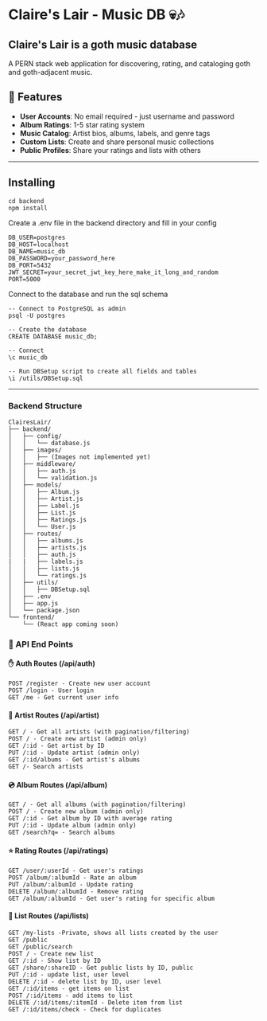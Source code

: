 # Claire's Lair - Music DB 💀🎶

## Claire's Lair is a goth music database

A PERN stack web application for discovering, rating, and cataloging goth and goth-adjacent music.
## 🎯 Features

- **User Accounts**: No email required - just username and password
- **Album Ratings**: 1-5 star rating system
- **Music Catalog**: Artist bios, albums, labels, and genre tags
- **Custom Lists**: Create and share personal music collections
- **Public Profiles**: Share your ratings and lists with others

---
## Installing
```
cd backend
npm install
```
Create a .env file in the backend directory and fill in your config
```
DB_USER=postgres
DB_HOST=localhost
DB_NAME=music_db
DB_PASSWORD=your_password_here
DB_PORT=5432
JWT_SECRET=your_secret_jwt_key_here_make_it_long_and_random
PORT=5000
```
Connect to the database and run the sql schema
```
-- Connect to PostgreSQL as admin
psql -U postgres

-- Create the database
CREATE DATABASE music_db;

-- Connect 
\c music_db

-- Run DBSetup script to create all fields and tables
\i /utils/DBSetup.sql
```
---

### Backend Structure
```
ClairesLair/
├── backend/
│   ├── config/
│   │   └── database.js
│   ├── images/                    
│   │   ├── (Images not implemented yet)
│   ├── middleware/
│   │   ├── auth.js
│   │   └── validation.js
│   ├── models/
│   │   ├── Album.js
│   │   ├── Artist.js
│   │   ├── Label.js
│   │   ├── List.js
│   │   ├── Ratings.js
│   │   └── User.js
│   ├── routes/
│   │   ├── albums.js
│   │   ├── artists.js
│   │   ├── auth.js
|   |   ├── labels.js
│   │   ├── lists.js
│   │   └── ratings.js
│   ├── utils/
│   │   ├── DBSetup.sql
│   ├── .env
│   ├── app.js
│   └── package.json
└── frontend/
    └── (React app coming soon)
```


### 🔌 API End Points

#### ✋ Auth Routes (/api/auth)
```
POST /register - Create new user account
POST /login - User login
GET /me - Get current user info
```

#### 👥 Artist Routes (/api/artist)
```
GET / - Get all artists (with pagination/filtering)
POST / - Create new artist (admin only)
GET /:id - Get artist by ID
PUT /:id - Update artist (admin only)
GET /:id/albums - Get artist's albums
GET /- Search artists
```

#### 💿 Album Routes (/api/album)
```
GET / - Get all albums (with pagination/filtering)
POST / - Create new album (admin only)
GET /:id - Get album by ID with average rating
PUT /:id - Update album (admin only)
GET /search?q= - Search albums
```

#### ⭐ Rating Routes (/api/ratings)
```
GET /user/:userId - Get user's ratings
POST /album/:albumId - Rate an album
PUT /album/:albumId - Update rating
DELETE /album/:albumId - Remove rating
GET /album/:albumId - Get user's rating for specific album
```

#### 📓 List Routes (/api/lists)
```
GET /my-lists -Private, shows all lists created by the user
GET /public
GET /public/search
POST / - Create new list
GET /:id - Show list by ID
GET /share/:shareID - Get public lists by ID, public
PUT /:id - update list, user level
DELETE /:id - delete list by ID, user level
GET /:id/items - get items on list
POST /:id/items - add items to list
DELETE /:id/items/:itemId - Delete item from list
GET /:id/items/check - Check for duplicates
```